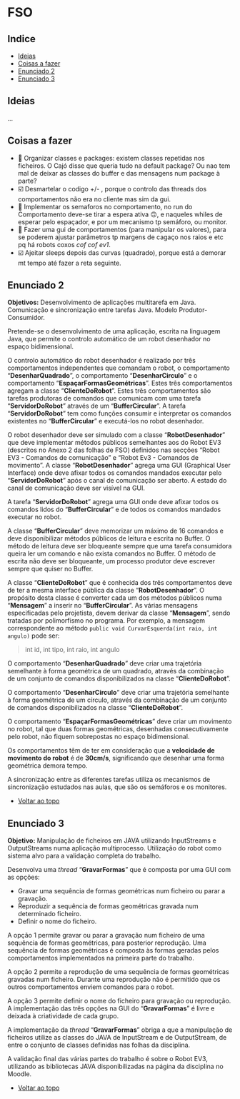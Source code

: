 # FSO


## Indice
* [Ideias](#ideias)
* [Coisas a fazer](#coisas-a-fazer)
* [Enunciado 2](#enunciado-2)
* [Enunciado 3](#enunciado-3)

## Ideias
...
	
## Coisas a fazer
* 🔳 Organizar classes e packages: existem classes repetidas nos ficheiros. O Cajó disse que queria tudo na default package? Ou nao tem mal de deixar as classes do buffer e das mensagens num package à parte?
* ☑️ Desmartelar o codigo +/- , porque o controlo das threads dos comportamentos não era no cliente mas sim da gui.
* 🔳 Implementar os semaforos no comportamento, no run do Comportamento deve-se tirar a espera ativa 🙃, e naqueles whiles de esperar pelo espaçador, e por um mecanismo tp semáforo, ou monitor.
* 🔳 Fazer uma gui de comportamentos (para manipular os valores), para se poderem ajustar parâmetros tp margens de cagaço nos raios e etc pq há robots coxos *cof cof ev1*.
* ☑️ Ajeitar sleeps depois das curvas (quadrado), porque está a demorar mt tempo até fazer a reta seguinte.

## Enunciado 2

**Objetivos:** Desenvolvimento de aplicações multitarefa em Java. Comunicação e
sincronização entre tarefas Java. Modelo Produtor-Consumidor.

Pretende-se o desenvolvimento de uma aplicação, escrita na linguagem Java, que permite o
controlo automático de um robot desenhador no espaço bidimensional.

O controlo automático do robot desenhador é realizado por três comportamentos
independentes que comandam o robot, o comportamento “**DesenharQuadrado**”, o
comportamento “**DesenharCirculo**” e o comportamento “**EspaçarFormasGeométricas**”.
Estes três comportamentos agregam a classe “**ClienteDoRobot**”. Estes três comportamentos
são tarefas produtoras de comandos que comunicam com uma tarefa “**ServidorDoRobot**”
através de um “**BufferCircular**”. A tarefa “**ServidorDoRobot**” tem como funções consumir
e interpretar os comandos existentes no “**BufferCircular**” e executá-los no robot desenhador.

O robot desenhador deve ser simulado com a classe “**RobotDesenhador**” que deve
implementar métodos públicos semelhantes aos do Robot EV3 (descritos no Anexo 2 das
folhas de FSO) definidos nas secções “Robot EV3 - Comandos de comunicação” e “Robot
Ev3 - Comandos de movimento”. A classe “**RobotDesenhador**” agrega uma GUI (Graphical
User Interface) onde deve afixar todos os comandos mandados executar pelo
“**ServidorDoRobot**” após o canal de comunicação ser aberto. A estado do canal de
comunicação deve ser visível na GUI.

A tarefa “**ServidorDoRobot**” agrega uma GUI onde deve afixar todos os comandos lidos do
“**BufferCircular**” e de todos os comandos mandados executar no robot.

A classe “**BufferCircular**” deve memorizar um máximo de 16 comandos e deve
disponibilizar métodos públicos de leitura e escrita no Buffer. O método de leitura deve ser
bloqueante sempre que uma tarefa consumidora queira ler um comando e não exista 
comandos no Buffer. O método de escrita não deve ser bloqueante, um processo produtor
deve escrever sempre que quiser no Buffer.

A classe “**ClienteDoRobot**” que é conhecida dos três comportamentos deve de ter a mesma
interface pública da classe “**RobotDesenhador**”. O propósito desta classe é converter cada
um dos métodos públicos numa “**Mensagem**” a inserir no “**BufferCircular**”. As várias
mensagens especificadas pelo projetista, devem derivar da classe “**Mensagem**”, sendo
tratadas por polimorfismo no programa. Por exemplo, a mensagem correspondente ao
método `public void CurvarEsquerda(int raio, int angulo)` pode ser:

> int id, int tipo, int raio, int angulo

O comportamento “**DesenharQuadrado**” deve criar uma trajetória semelhante à forma
geométrica de um quadrado, através da combinação de um conjunto de comandos
disponibilizados na classe “**ClienteDoRobot**”.

O comportamento “**DesenharCirculo**” deve criar uma trajetória semelhante à forma
geométrica de um círculo, através da combinação de um conjunto de comandos
disponibilizados na classe “**ClienteDoRobot**”.

O comportamento “**EspaçarFormasGeométricas**” deve criar um movimento no robot, tal
que duas formas geométricas, desenhadas consecutivamente pelo robot, não fiquem
sobrepostas no espaço bidimensional.

Os comportamentos têm de ter em consideração que a **velocidade de movimento do robot**
é de **30cm/s**, significando que desenhar uma forma geométrica demora tempo.

A sincronização entre as diferentes tarefas utiliza os mecanismos de sincronização estudados
nas aulas, que são os semáforos e os monitores.

* [Voltar ao topo](#fso)

## Enunciado 3

**Objetivo:** Manipulação de ficheiros em JAVA utilizando InputStreams e OutputStreams
numa aplicação multiprocesso. Utilização do robot como sistema alvo para a validação
completa do trabalho.

Desenvolva uma *thread* “**GravarFormas**” que é composta por uma GUI com as opções:
* Gravar uma sequência de formas geométricas num ficheiro ou parar a gravação.
* Reproduzir a sequência de formas geométricas gravada num determinado ficheiro.
* Definir o nome do ficheiro.

A opção 1 permite gravar ou parar a gravação num ficheiro de uma sequência de formas
geométricas, para posterior reprodução. Uma sequência de formas geométricas é
composta às formas geradas pelos comportamentos implementados na primeira parte do
trabalho.

A opção 2 permite a reprodução de uma sequência de formas geométricas gravadas num
ficheiro. Durante uma reprodução não é permitido que os outros comportamentos enviem
comandos para o robot.

A opção 3 permite definir o nome do ficheiro para gravação ou reprodução.
A implementação das três opções na GUI do “**GravarFormas**” é livre e deixada à
criatividade de cada grupo.

A implementação da *thread* “**GravarFormas**” obriga a que a manipulação de ficheiros
utilize as classes do JAVA de InputStream e de OutputStream, de entre o conjunto de
classes definidas nas folhas da disciplina.

A validação final das várias partes do trabalho é sobre o Robot EV3, utilizando as
bibliotecas JAVA disponibilizadas na página da disciplina no Moodle.

* [Voltar ao topo](#fso)
